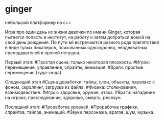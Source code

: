 # ginger
небольшой платформер на c++

Игра про один день из жизни девочки по имени Ginger, 
которая пытается попасть в институт, на работу 
и затем добраться домой на свой день рождения.
По пути ей встречаются разного рода препятствия в виде тупых пикаперов,
психованных однокурсниц, неадекватных преподавателей и прочей петушни.

Первый этап:
	#Простая сцена: только некоторая плоскость.
	#Игрок: перемещение, управление, спрайты, анимация.
	#Враги: простые перемещения (туда-сюда).

Следующий этап
	#Сцена доработки: тайлы, слои, объекты, паралакс с фоном, скроллинг, загрузка из файла.
	#Физика: столкновения, взаимодействие.
	#Игрок: здоровье, оружие, атака.
	#Враги: нападение на игрока, преследование, здоровье, смерть, респаун.

Последний этап:
	#Проработка уровней.
	#Проработка графики, спрайтов, тайлов, анимаций.
	#Звуки персонажа, врагов, шум, музыка.
